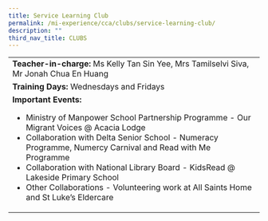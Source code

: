 ```yaml
---
title: Service Learning Club
permalink: /mi-experience/cca/clubs/service-learning-club/
description: ""
third_nav_title: CLUBS
---
```

<table border="0" cellspacing="0" cellpadding="0">
<tbody>
<tr>
<td><strong>Teacher-in-charge:&nbsp;</strong>Ms Kelly Tan Sin Yee, Mrs Tamilselvi Siva, Mr Jonah Chua En Huang</td>
</tr>
<tr>
<td><strong>Training Days:&nbsp;</strong>Wednesdays and Fridays</td>
</tr>
<tr>
<td><strong>Important Events:</strong><br>
<ul>
<li>Ministry of Manpower School Partnership Programme - Our Migrant Voices @ Acacia Lodge</li>
<li>Collaboration with Delta Senior School - Numeracy Programme, Numercy Carnival and Read with Me Programme</li>
	<li>Collaboration with National Library  Board - KidsRead @ Lakeside Primary School</li>
	<li>Other Collaborations - Volunteering work at All Saints Home and St Luke’s Eldercare</li>
	
</ul></td>
</tr>
</tbody></table>